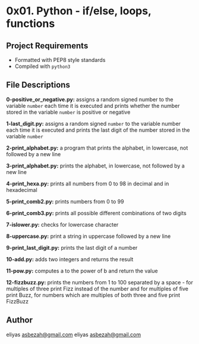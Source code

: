 # 0x01. Python - if/else, loops, functions
## Project Requirements
- Formatted with PEP8 style standards
- Compiled with `python3`

## File Descriptions
**0-positive_or_negative.py:** assigns a random signed number to the variable `number` each time it is executed and prints whether the number stored in the variable `number` is positive or negative

**1-last_digit.py:** assigns a random signed `number` to the variable number each time it is executed and prints the last digit of the number stored in the variable `number`

**2-print_alphabet.py:** a program that prints the alphabet, in lowercase, not followed by a new line

**3-print_alphabet.py:** prints the alphabet, in lowercase, not followed by a new line

**4-print_hexa.py:** prints all numbers from 0 to 98 in decimal and in hexadecimal

**5-print_comb2.py:** prints numbers from 0 to 99

**6-print_comb3.py:** prints all possible different combinations of two digits

**7-islower.py:** checks for lowercase character

**8-uppercase.py:** print a string in uppercase followed by a new line

**9-print_last_digit.py:** prints the last digit of a number

**10-add.py:** adds two integers and returns the result

**11-pow.py:** computes a to the power of b and return the value

**12-fizzbuzz.py:** prints the numbers from 1 to 100 separated by a space - for multiples of three print Fizz instead of the number and for multiples of five print Buzz, for numbers which are multiples of both three and five print FizzBuzz

## Author
eliyas asbezah@gmail.com
eliyas asbezah@gmail.com
